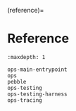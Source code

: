 (reference)=
# Reference

```{toctree}
:maxdepth: 1

ops-main-entrypoint
ops
pebble
ops-testing
ops-testing-harness
ops-tracing
```

